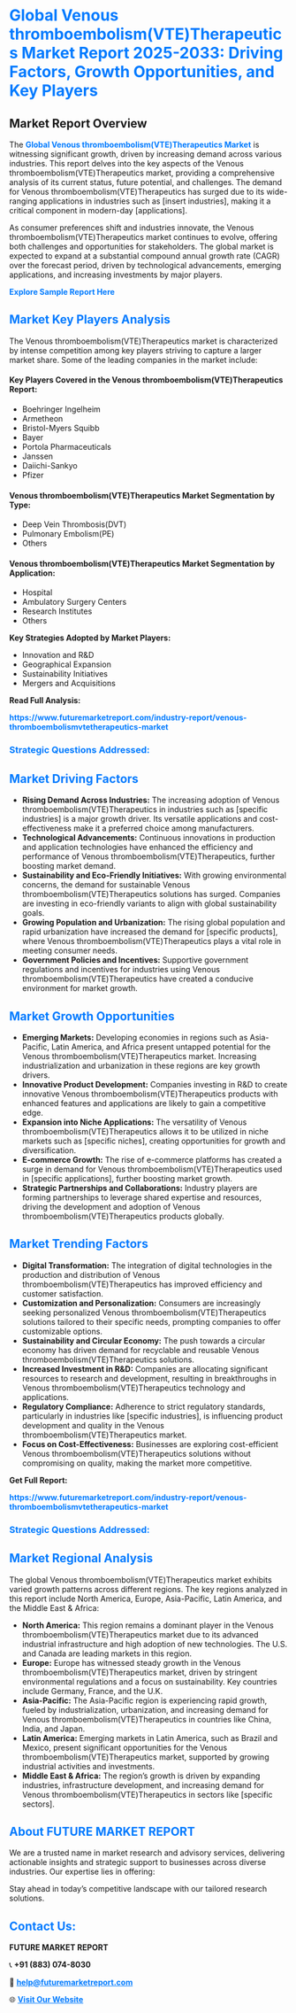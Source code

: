 <h1 style="color: #007BFF;">Global Venous thromboembolism(VTE)Therapeutics Market Report 2025-2033: Driving Factors, Growth Opportunities, and Key Players</h1>

<section id="overview">
<h2>Market Report Overview</h2>
<p>The <a href="https://www.futuremarketreport.com/industry-report/venous-thromboembolismvtetherapeutics-market" style="color: #007BFF; text-decoration: none;"><strong>Global Venous thromboembolism(VTE)Therapeutics Market</strong></a> is witnessing significant growth, driven by increasing demand across various industries. This report delves into the key aspects of the Venous thromboembolism(VTE)Therapeutics market, providing a comprehensive analysis of its current status, future potential, and challenges. The demand for Venous thromboembolism(VTE)Therapeutics has surged due to its wide-ranging applications in industries such as [insert industries], making it a critical component in modern-day [applications].</p>
<p>As consumer preferences shift and industries innovate, the Venous thromboembolism(VTE)Therapeutics market continues to evolve, offering both challenges and opportunities for stakeholders. The global market is expected to expand at a substantial compound annual growth rate (CAGR) over the forecast period, driven by technological advancements, emerging applications, and increasing investments by major players.</p>
</section>

<section id="overview">
<p><a href="https://www.futuremarketreport.com/request-sample/reportId=82769" style="color: #007BFF; text-decoration: none;"><strong>Explore Sample Report Here</strong></a></p>
</section>

<section id="key-players">
<h2 style="color: #007BFF;">Market Key Players Analysis</h2>
<p>The Venous thromboembolism(VTE)Therapeutics market is characterized by intense competition among key players striving to capture a larger market share. Some of the leading companies in the market include:</p>
<h4>Key Players Covered in the Venous thromboembolism(VTE)Therapeutics Report:</h4>
<ul><li>Boehringer Ingelheim</li><li>Armetheon</li><li>Bristol-Myers Squibb</li><li>Bayer</li><li>Portola Pharmaceuticals</li><li>Janssen</li><li>Daiichi-Sankyo</li><li>Pfizer</li></ul>
<h4>Venous thromboembolism(VTE)Therapeutics Market Segmentation by Type:</h4>
<ul><li>Deep Vein Thrombosis(DVT)</li><li>Pulmonary Embolism(PE)</li><li>Others</li></ul>

<h4>Venous thromboembolism(VTE)Therapeutics Market Segmentation by Application:</h4>
<ul><li>Hospital</li><li>Ambulatory Surgery Centers</li><li>Research Institutes</li><li>Others</li></ul>
<p><strong>Key Strategies Adopted by Market Players:</strong></p>
<ul>
<li>Innovation and R&D</li>
<li>Geographical Expansion</li>
<li>Sustainability Initiatives</li>
<li>Mergers and Acquisitions</li>
</ul>
</section>

<section>
<p><strong>Read Full Analysis: </strong></p><a href="https://www.futuremarketreport.com/industry-report/venous-thromboembolismvtetherapeutics-market" style="color: #007BFF; text-decoration: none;"><strong>https://www.futuremarketreport.com/industry-report/venous-thromboembolismvtetherapeutics-market</strong></a>
<h3 style="color: #007BFF;">Strategic Questions Addressed:</h3>
</section>

<section id="driving-factors">
<h2 style="color: #007BFF;">Market Driving Factors</h2>
<ul>
<li><strong>Rising Demand Across Industries:</strong> The increasing adoption of Venous thromboembolism(VTE)Therapeutics in industries such as [specific industries] is a major growth driver. Its versatile applications and cost-effectiveness make it a preferred choice among manufacturers.</li>
<li><strong>Technological Advancements:</strong> Continuous innovations in production and application technologies have enhanced the efficiency and performance of Venous thromboembolism(VTE)Therapeutics, further boosting market demand.</li>
<li><strong>Sustainability and Eco-Friendly Initiatives:</strong> With growing environmental concerns, the demand for sustainable Venous thromboembolism(VTE)Therapeutics solutions has surged. Companies are investing in eco-friendly variants to align with global sustainability goals.</li>
<li><strong>Growing Population and Urbanization:</strong> The rising global population and rapid urbanization have increased the demand for [specific products], where Venous thromboembolism(VTE)Therapeutics plays a vital role in meeting consumer needs.</li>
<li><strong>Government Policies and Incentives:</strong> Supportive government regulations and incentives for industries using Venous thromboembolism(VTE)Therapeutics have created a conducive environment for market growth.</li>
</ul>
</section>

<section id="growth-opportunities">
<h2 style="color: #007BFF;">Market Growth Opportunities</h2>
<ul>
<li><strong>Emerging Markets:</strong> Developing economies in regions such as Asia-Pacific, Latin America, and Africa present untapped potential for the Venous thromboembolism(VTE)Therapeutics market. Increasing industrialization and urbanization in these regions are key growth drivers.</li>
<li><strong>Innovative Product Development:</strong> Companies investing in R&D to create innovative Venous thromboembolism(VTE)Therapeutics products with enhanced features and applications are likely to gain a competitive edge.</li>
<li><strong>Expansion into Niche Applications:</strong> The versatility of Venous thromboembolism(VTE)Therapeutics allows it to be utilized in niche markets such as [specific niches], creating opportunities for growth and diversification.</li>
<li><strong>E-commerce Growth:</strong> The rise of e-commerce platforms has created a surge in demand for Venous thromboembolism(VTE)Therapeutics used in [specific applications], further boosting market growth.</li>
<li><strong>Strategic Partnerships and Collaborations:</strong> Industry players are forming partnerships to leverage shared expertise and resources, driving the development and adoption of Venous thromboembolism(VTE)Therapeutics products globally.</li>
</ul>
</section>

<section id="trending-factors">
<h2 style="color: #007BFF;">Market Trending Factors</h2>
<ul>
<li><strong>Digital Transformation:</strong> The integration of digital technologies in the production and distribution of Venous thromboembolism(VTE)Therapeutics has improved efficiency and customer satisfaction.</li>
<li><strong>Customization and Personalization:</strong> Consumers are increasingly seeking personalized Venous thromboembolism(VTE)Therapeutics solutions tailored to their specific needs, prompting companies to offer customizable options.</li>
<li><strong>Sustainability and Circular Economy:</strong> The push towards a circular economy has driven demand for recyclable and reusable Venous thromboembolism(VTE)Therapeutics solutions.</li>
<li><strong>Increased Investment in R&D:</strong> Companies are allocating significant resources to research and development, resulting in breakthroughs in Venous thromboembolism(VTE)Therapeutics technology and applications.</li>
<li><strong>Regulatory Compliance:</strong> Adherence to strict regulatory standards, particularly in industries like [specific industries], is influencing product development and quality in the Venous thromboembolism(VTE)Therapeutics market.</li>
<li><strong>Focus on Cost-Effectiveness:</strong> Businesses are exploring cost-efficient Venous thromboembolism(VTE)Therapeutics solutions without compromising on quality, making the market more competitive.</li>
</ul>
</section>

<section>
<p><strong>Get Full Report: </strong></p><a href="https://www.futuremarketreport.com/industry-report/venous-thromboembolismvtetherapeutics-market" style="color: #007BFF; text-decoration: none;"><strong>https://www.futuremarketreport.com/industry-report/venous-thromboembolismvtetherapeutics-market</strong></a>
<h3 style="color: #007BFF;">Strategic Questions Addressed:</h3>
</section>


<section id="regional-analysis">
<h2 style="color: #007BFF;">Market Regional Analysis</h2>
<p>The global Venous thromboembolism(VTE)Therapeutics market exhibits varied growth patterns across different regions. The key regions analyzed in this report include North America, Europe, Asia-Pacific, Latin America, and the Middle East & Africa:</p>
<ul>
<li><strong>North America:</strong> This region remains a dominant player in the Venous thromboembolism(VTE)Therapeutics market due to its advanced industrial infrastructure and high adoption of new technologies. The U.S. and Canada are leading markets in this region.</li>
<li><strong>Europe:</strong> Europe has witnessed steady growth in the Venous thromboembolism(VTE)Therapeutics market, driven by stringent environmental regulations and a focus on sustainability. Key countries include Germany, France, and the U.K.</li>
<li><strong>Asia-Pacific:</strong> The Asia-Pacific region is experiencing rapid growth, fueled by industrialization, urbanization, and increasing demand for Venous thromboembolism(VTE)Therapeutics in countries like China, India, and Japan.</li>
<li><strong>Latin America:</strong> Emerging markets in Latin America, such as Brazil and Mexico, present significant opportunities for the Venous thromboembolism(VTE)Therapeutics market, supported by growing industrial activities and investments.</li>
<li><strong>Middle East & Africa:</strong> The region’s growth is driven by expanding industries, infrastructure development, and increasing demand for Venous thromboembolism(VTE)Therapeutics in sectors like [specific sectors].</li>
</ul>
</section>

<footer>
<h2 style="color: #007BFF;">About FUTURE MARKET REPORT</h2>
<p>We are a trusted name in market research and advisory services, delivering actionable insights and strategic support to businesses across diverse industries. Our expertise lies in offering:</p>

<p>Stay ahead in today’s competitive landscape with our tailored research solutions.</p>

<h2 style="color: #007BFF;">Contact Us:</h2>
<p><strong>FUTURE MARKET REPORT</strong></p>
<p>📞 <strong>+91 (883) 074-8030</strong></p>
<p>📧 <strong><a href="mailto:help@futuremarketreport.com" style="color: #007BFF;">help@futuremarketreport.com</a></strong></p>
<p>🌐 <strong><a href="https://www.futuremarketreport.com/" style="color: #007BFF;">Visit Our Website</a></strong></p>
</footer>